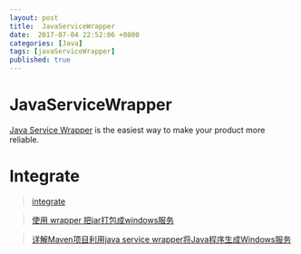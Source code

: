 ```yaml
---
layout: post
title:  JavaServiceWrapper
date:  2017-07-04 22:52:06 +0800
categories: [Java]
tags: [javaServiceWrapper]
published: true
---
```



# JavaServiceWrapper

[Java Service Wrapper](https://wrapper.tanukisoftware.com/doc/english/integrate.html) is the easiest way to make your product more reliable.


# Integrate

> [integrate](https://wrapper.tanukisoftware.com/doc/english/integrate.html)

> [使用 wrapper 把jar打包成windows服务](http://blog.csdn.net/zhangxu365/article/details/8004040)

> [详解Maven项目利用java service wrapper将Java程序生成Windows服务](http://www.itkeyword.com/doc/6017605165705514329/Maven-Java-Service-Wrapper)


